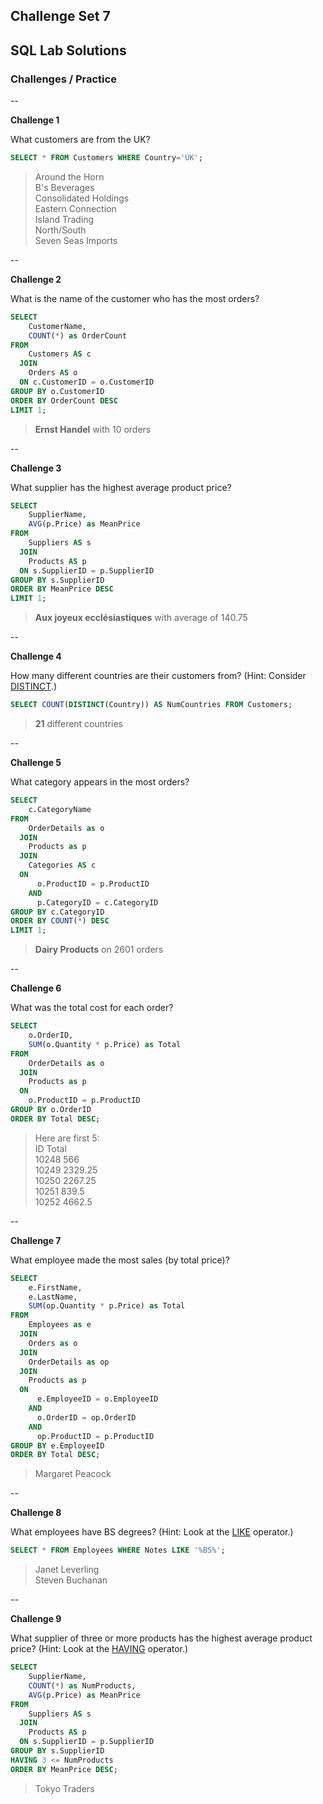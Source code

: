 ## Challenge Set 7
## SQL Lab Solutions

### Challenges / Practice

--

**Challenge 1**

What customers are from the UK?

```sql
SELECT * FROM Customers WHERE Country='UK';
```

>Around the Horn  
B's Beverages  
Consolidated Holdings  
Eastern Connection  
Island Trading  
North/South  
Seven Seas Imports  

--


**Challenge 2**

What is the name of the customer who has the most orders?

```sql
SELECT
    CustomerName,
    COUNT(*) as OrderCount
FROM
    Customers AS c
  JOIN
    Orders AS o
  ON c.CustomerID = o.CustomerID
GROUP BY o.CustomerID
ORDER BY OrderCount DESC
LIMIT 1;
```

> **Ernst Handel** with 10 orders

--

**Challenge 3**

What supplier has the highest average product price?

```sql
SELECT
    SupplierName,
    AVG(p.Price) as MeanPrice
FROM
    Suppliers AS s
  JOIN
    Products AS p
  ON s.SupplierID = p.SupplierID
GROUP BY s.SupplierID
ORDER BY MeanPrice DESC
LIMIT 1;
```

> **Aux joyeux ecclésiastiques** with average of 140.75

--

**Challenge 4**

How many different countries are their customers from? (Hint: Consider [DISTINCT](http://www.w3schools.com/sql/sql_distinct.asp).)

```sql
SELECT COUNT(DISTINCT(Country)) AS NumCountries FROM Customers;
```

> **21** different countries

--

**Challenge 5**

What category appears in the most orders?

```sql
SELECT
    c.CategoryName
FROM
    OrderDetails as o
  JOIN
    Products as p
  JOIN
    Categories AS c
  ON
      o.ProductID = p.ProductID
    AND
      p.CategoryID = c.CategoryID
GROUP BY c.CategoryID
ORDER BY COUNT(*) DESC
LIMIT 1;
```

> **Dairy Products** on 2601 orders

--

**Challenge 6**

What was the total cost for each order?

```sql
SELECT
    o.OrderID,
    SUM(o.Quantity * p.Price) as Total
FROM
    OrderDetails as o
  JOIN
    Products as p
  ON
    o.ProductID = p.ProductID
GROUP BY o.OrderID
ORDER BY Total DESC;
```

>Here are first 5:  
ID   Total  
10248  566  
10249  2329.25  
10250  2267.25  
10251  839.5  
10252  4662.5

--

**Challenge 7**

What employee made the most sales (by total price)?

```sql
SELECT
    e.FirstName,
    e.LastName,
    SUM(op.Quantity * p.Price) as Total
FROM
    Employees as e
  JOIN
    Orders as o
  JOIN
    OrderDetails as op
  JOIN
    Products as p
  ON
      e.EmployeeID = o.EmployeeID
    AND
      o.OrderID = op.OrderID
    AND
      op.ProductID = p.ProductID
GROUP BY e.EmployeeID
ORDER BY Total DESC;
```

>Margaret Peacock

--

**Challenge 8**

What employees have BS degrees? (Hint: Look at the [LIKE](http://www.w3schools.com/sql/sql_like.asp) operator.)

```sql
SELECT * FROM Employees WHERE Notes LIKE '%BS%';
```

>Janet Leverling  
Steven Buchanan

--

**Challenge 9**

What supplier of three or more products has the highest average product price? (Hint: Look at the [HAVING](http://www.w3schools.com/sql/sql_having.asp) operator.)

```sql
SELECT
    SupplierName,
    COUNT(*) as NumProducts,
    AVG(p.Price) as MeanPrice
FROM
    Suppliers AS s
  JOIN
    Products AS p
  ON s.SupplierID = p.SupplierID
GROUP BY s.SupplierID
HAVING 3 <= NumProducts
ORDER BY MeanPrice DESC;
```

>Tokyo Traders